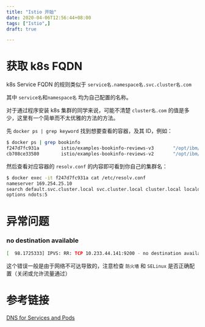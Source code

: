 ```yaml
---
title: "Istio 开始"
date: 2020-04-06T12:56:44+08:00
tags: ["Istio",]
draft: true 

---
```


# 获取 k8s FQDN

k8s Service FQDN 的规则类似于 `service名.namespace名.svc.cluster名.com`

其中 `service名`和`namespace名` 均为自己配置的名称。

对于通过程序安装 k8s 集群的同学来说，可能不清楚 `cluster名.com` 的值是多少，这里有一个简单而不太优雅的方法的方法。

先 `docker ps | grep keyword` 找到想要查看的容器，及其 ID，例如：

```bash
$ docker ps | grep bookinfo
f247d7fc931a        istio/examples-bookinfo-reviews-v3       "/opt/ibm/helpers/ru…"   45 minutes ago      Up 45 minutes                           k8s_reviews_reviews-v3-67b4988599-lrwmp_default_28077fe5-24fe-478c-91d5-bcc8485dbd42_0
cb708ce33580        istio/examples-bookinfo-reviews-v2       "/opt/ibm/helpers/ru…"   45 minutes ago      Up 45 minutes                           k8s_reviews_reviews-v2-568c7c9d8f-66dwc_default_ba068741-291a-47c2-943b-bc9f712d7eb9_0
``` 

然后查看对应容器的 `resolv.conf` 的内容即可看到你自己的集群名：

```bash
$ docker exec -it f247d7fc931a cat /etc/resolv.conf
nameserver 169.254.25.10
search default.svc.cluster.local svc.cluster.local cluster.local localdomain
options ndots:5
```

# 异常问题

### no destination available

```bash
[  98.1725333] IPVS: RR: TCP 10.233.44.141:9200 - no destination available
```

这个错误一般是由于网络不可达导致的，注意检查 `防火墙` 和 `SELinux` 是否正确配置（关闭或允许流量通过）

# 参考链接

[DNS for Services and Pods](https://kubernetes.io/docs/concepts/services-networking/dns-pod-service/)